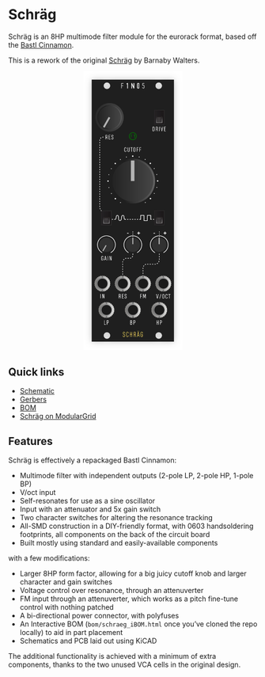 # Schräg

Schräg is an 8HP multimode filter module for the eurorack format, based off the [Bastl Cinnamon](https://bastl-instruments.com/eurorack/modules/cinnamon).

This is a rework of the original [Schräg](https://github.com/barnabywalters/Schraeg) by Barnaby Walters.

<p align="center">
    <img src="panel/schraeg.svg" alt="" width="200" />
</p>

## Quick links

* [Schematic](pcb/schraeg.pdf)
* [Gerbers](gerbers/schraeg-gerbers-0.4.0.zip)
* [BOM](bom/schraeg_BOM.xlsx)
* [Schräg on ModularGrid](https://www.modulargrid.net/e/other-unknown-f1no5-schraeg)

## Features

Schräg is effectively a repackaged Bastl Cinnamon:

* Multimode filter with independent outputs (2-pole LP, 2-pole HP, 1-pole BP)
* V/oct input
* Self-resonates for use as a sine oscillator
* Input with an attenuator and 5x gain switch
* Two character switches for altering the resonance tracking
* All-SMD construction in a DIY-friendly format, with 0603 handsoldering footprints, all components on the back of the circuit board
* Built mostly using standard and easily-available components

with a few modifications:

* Larger 8HP form factor, allowing for a big juicy cutoff knob and larger character and gain switches
* Voltage control over resonance, through an attenuverter
* FM input through an attenuverter, which works as a pitch fine-tune control with nothing patched
* A bi-directional power connector, with polyfuses
* An Interactive BOM (`bom/schraeg_iBOM.html` once you’ve cloned the repo locally) to aid in part placement
* Schematics and PCB laid out using KiCAD

The additional functionality is achieved with a minimum of extra components, thanks to the two unused VCA cells in the original design.